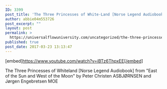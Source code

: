 ```yaml
---
ID: 3399
post_title: 'The Three Princesses of White-Land [Norse Legend Audiobook]'
author: abbie04m553726
post_excerpt: ""
layout: post
permalink: >
  https://universalflowuniversity.com/uncategorized/the-three-princesses-of-white-land-norse-legend-audiobook/
published: true
post_date: 2017-03-23 13:13:47
---
```

[embed]https://www.youtube.com/watch?v=iBTz6ThpxEE[/embed]<br>
<p>The Three Princesses of Whiteland [Norse Legend Audiobook]
from "East of the Sun and West of the Moon" by Peter Christen ASBJØRNSEN and Jørgen Engebretsen MOE</p>